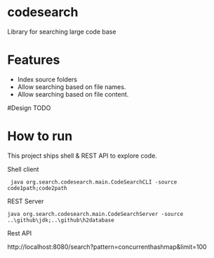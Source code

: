 # codesearch 
Library for searching large code base

# Features

- Index source folders
- Allow searching based on file names.
- Allow searching based on file content.

#Design
TODO

# How to run
This project ships shell & REST API to explore code. 

Shell client 
```
 java org.search.codesearch.main.CodeSearchCLI -source code1path;code2path
```

REST Server
```
java org.search.codesearch.main.CodeSearchServer -source ..\github\jdk;..\github\h2database
```

Rest API 

http://localhost:8080/search?pattern=concurrenthashmap&limit=100
